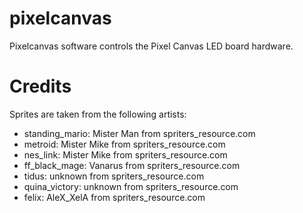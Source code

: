 # pixelcanvas

Pixelcanvas software controls the Pixel Canvas LED board hardware.

Credits
=======

Sprites are taken from the following artists:

- standing_mario: Mister Man from spriters_resource.com
- metroid: Mister Mike from spriters_resource.com
- nes_link: Mister Mike from spriters_resource.com
- ff_black_mage: Vanarus from spriters_resource.com
- tidus: unknown from spriters_resource.com
- quina_victory: unknown from spriters_resource.com
- felix: AleX_XelA from spriters_resource.com